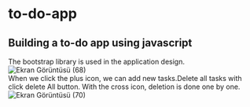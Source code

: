 # to-do-app
## Building a to-do app using javascript
The bootstrap library is used in the application design.<br/>
![Ekran Görüntüsü (68)](https://user-images.githubusercontent.com/54955167/123452178-d6ed4380-d5e6-11eb-994e-ede495536c0e.png)<br/>
When we click the plus icon, we can add new tasks.Delete all tasks with click delete All button.
With the cross icon, deletion is done one by one.
![Ekran Görüntüsü (70)](https://user-images.githubusercontent.com/54955167/123453005-ad80e780-d5e7-11eb-823c-285b24d273bf.png)


